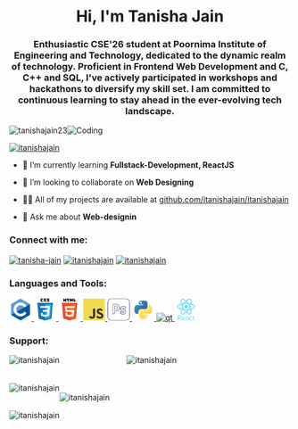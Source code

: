 <h1 align="center">Hi, I'm Tanisha Jain</h1>
<h3 align="center">Enthusiastic CSE'26 student at Poornima Institute of Engineering and Technology, dedicated to the dynamic realm of technology. Proficient in Frontend Web Development and C, C++ and SQL, I've actively participated in workshops and hackathons to diversify my skill set. I am committed to continuous learning to stay ahead in the ever-evolving tech landscape.
</h3>
<img align="right" alt="Coding" width="400" src="https://www.entropygames.net/img/hyper5.gif">

<p align="left"> <img src="https://komarev.com/ghpvc/?username=itanishajain&label=Profile%20views&color=0e75b6&style=flat" alt="tanishajain23" /> </p>

<p align="left"> <a href="https://twitter.com/itanishajain" target="blank"><img src="https://img.shields.io/twitter/follow/itanishajain?logo=twitter&style=for-the-badge" alt="itanishajain" /></a> </p>

- 🌱 I’m currently learning **Fullstack-Development, ReactJS**

- 👯 I’m looking to collaborate on **Web Designing**

- 👨‍💻 All of my projects are available at [github.com/itanishajain/itanishajain](github.com/itanishajain/itanishajain)

- 💬 Ask me about **Web-designin**

<h3 align="left">Connect with me:</h3>
<p align="left">
<a href="https://codepen.io/tanisha-jain" target="blank"><img align="center" src="https://raw.githubusercontent.com/rahuldkjain/github-profile-readme-generator/master/src/images/icons/Social/codepen.svg" alt="tanisha-jain" height="30" width="40" /></a>
<a href="https://twitter.com/itanishajain" target="blank"><img align="center" src="https://raw.githubusercontent.com/rahuldkjain/github-profile-readme-generator/master/src/images/icons/Social/twitter.svg" alt="itanishajain" height="30" width="40" /></a>
<a href="https://linkedin.com/in/itanishajain" target="blank"><img align="center" src="https://raw.githubusercontent.com/rahuldkjain/github-profile-readme-generator/master/src/images/icons/Social/linked-in-alt.svg" alt="itanishajain" height="30" width="40" /></a>
</p>

<h3 align="left">Languages and Tools:</h3>
<p align="left"> <a href="https://www.cprogramming.com/" target="_blank" rel="noreferrer"> <img src="https://raw.githubusercontent.com/devicons/devicon/master/icons/c/c-original.svg" alt="c" width="40" height="40"/> </a> <a href="https://www.w3schools.com/css/" target="_blank" rel="noreferrer"> <img src="https://raw.githubusercontent.com/devicons/devicon/master/icons/css3/css3-original-wordmark.svg" alt="css3" width="40" height="40"/> </a> <a href="https://www.w3.org/html/" target="_blank" rel="noreferrer"> <img src="https://raw.githubusercontent.com/devicons/devicon/master/icons/html5/html5-original-wordmark.svg" alt="html5" width="40" height="40"/> </a> <a href="https://developer.mozilla.org/en-US/docs/Web/JavaScript" target="_blank" rel="noreferrer"> <img src="https://raw.githubusercontent.com/devicons/devicon/master/icons/javascript/javascript-original.svg" alt="javascript" width="40" height="40"/> </a> <a href="https://www.photoshop.com/en" target="_blank" rel="noreferrer"> <img src="https://raw.githubusercontent.com/devicons/devicon/master/icons/photoshop/photoshop-line.svg" alt="photoshop" width="40" height="40"/> </a> <a href="https://www.python.org" target="_blank" rel="noreferrer"> <img src="https://raw.githubusercontent.com/devicons/devicon/master/icons/python/python-original.svg" alt="python" width="40" height="40"/> </a> <a href="https://www.qt.io/" target="_blank" rel="noreferrer"> <img src="https://upload.wikimedia.org/wikipedia/commons/0/0b/Qt_logo_2016.svg" alt="qt" width="40" height="40"/> </a> <a href="https://reactjs.org/" target="_blank" rel="noreferrer"> <img src="https://raw.githubusercontent.com/devicons/devicon/master/icons/react/react-original-wordmark.svg" alt="react" width="40" height="40"/> </a> </p>

<h3 align="left">Support:</h3>
<p><a href="https://www.buymeacoffee.com/itanishajain"> <img align="left" src="https://cdn.buymeacoffee.com/buttons/v2/default-yellow.png" height="50" width="210" alt="itanishajain" /></a><a href="https://ko-fi.com/itanishajain"> <img align="left" src="https://cdn.ko-fi.com/cdn/kofi3.png?v=3" height="50" width="210" alt="itanishajain" /></a></p><br><br>

<p><img align="left" src="https://github-readme-stats.vercel.app/api/top-langs?username=itanishajain&show_icons=true&locale=en&layout=compact" alt="itanishajain" /></p>

<p>&nbsp;<img align="center" src="https://github-readme-stats.vercel.app/api?username=itanishajain&show_icons=true&locale=en" alt="itanishajain" /></p>

<p><img align="center" src="https://github-readme-streak-stats.herokuapp.com/?user=itanishajain&" alt="itanishajain" /></p>
